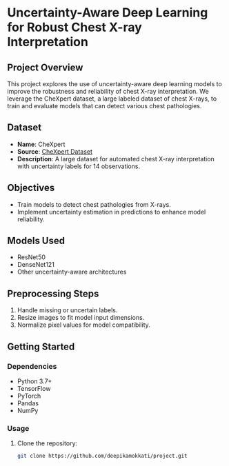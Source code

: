 # Uncertainty-Aware Deep Learning for Robust Chest X-ray Interpretation

## Project Overview
This project explores the use of uncertainty-aware deep learning models to improve the robustness and reliability of chest X-ray interpretation. We leverage the CheXpert dataset, a large labeled dataset of chest X-rays, to train and evaluate models that can detect various chest pathologies.

## Dataset
- **Name**: CheXpert
- **Source**: [CheXpert Dataset](https://paperswithcode.com/dataset/chexpert)
- **Description**: A large dataset for automated chest X-ray interpretation with uncertainty labels for 14 observations.
  
## Objectives
- Train models to detect chest pathologies from X-rays.
- Implement uncertainty estimation in predictions to enhance model reliability.
  
## Models Used
- ResNet50
- DenseNet121
- Other uncertainty-aware architectures

## Preprocessing Steps
1. Handle missing or uncertain labels.
2. Resize images to fit model input dimensions.
3. Normalize pixel values for model compatibility.

## Getting Started
### Dependencies
- Python 3.7+
- TensorFlow
- PyTorch
- Pandas
- NumPy

### Usage
1. Clone the repository:
   ```bash
   git clone https://github.com/deepikamokkati/project.git
